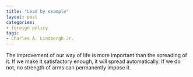 ```yaml
---
title: "Lead by example"
layout: post
categories:
- foreign policy
tags:
- Charles A. Lindbergh Jr.
---
```


The improvement of our way of life is more important than the spreading of it. If we make it satisfactory enough, it will spread automatically. If we do not, no strength of arms can permanently impose it.
